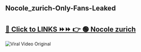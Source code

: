 
 ## Nocole_zurich-Only-Fans-Leaked

# <h2><a href="https://clipsfans.com/Nocole_zurich&ref=git">🔗 Click to LINKS ⏩⏩ 👉 🟢 Nocole zurich </a></h2>

<a href="https://clipsfans.com/Nocole_zurich&ref=git" rel="nofollow" data-target="animated-image.originalLink"><img src="https://i.ibb.co.com/xMMVF88/686577567.gif" alt="Viral Video Original" style="max-width: 100%; display: inline-block;" data-target="animated-image.originalImage"></a>
